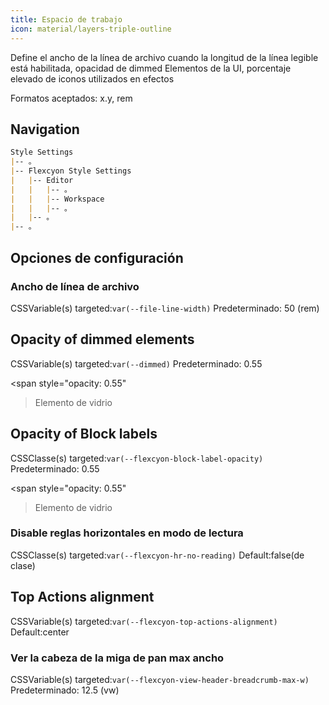 ```yaml
---
title: Espacio de trabajo
icon: material/layers-triple-outline
---
```


Define el ancho de la línea de archivo cuando la longitud de la línea legible está habilitada, opacidad de dimmed
Elementos de la UI, porcentaje elevado de iconos utilizados en efectos

Formatos aceptados: x.y, rem

## Navigation

```md
Style Settings
|-- 。
|-- Flexcyon Style Settings
|   |-- Editor
|   |   |-- 。
|   |   |-- Workspace
|   |   |-- 。
|   |-- 。
|-- 。
```

## Opciones de configuración

### Ancho de línea de archivo

CSSVariable(s) targeted:`var(--file-line-width)`
Predeterminado: 50 (rem)

## Opacity of dimmed elements

CSSVariable(s) targeted:`var(--dimmed)`
Predeterminado: 0.55

<span style="opacity: 0.55"
>Elemento de vidrio</span>

## Opacity of Block labels
CSSClasse(s) targeted:`var(--flexcyon-block-label-opacity)`
Predeterminado: 0.55

<span style="opacity: 0.55"
>Elemento de vidrio</span>

### Disable reglas horizontales en modo de lectura
CSSClasse(s) targeted:`var(--flexcyon-hr-no-reading)`
Default:false(de clase)

## Top Actions alignment

CSSVariable(s) targeted:`var(--flexcyon-top-actions-alignment)`
Default:center

### Ver la cabeza de la miga de pan max ancho

CSSVariable(s) targeted:`var(--flexcyon-view-header-breadcrumb-max-w)`
Predeterminado: 12.5 (vw)
